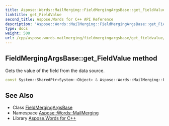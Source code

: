 ```yaml
---
title: Aspose::Words::MailMerging::FieldMergingArgsBase::get_FieldValue method
linktitle: get_FieldValue
second_title: Aspose.Words for C++ API Reference
description: 'Aspose::Words::MailMerging::FieldMergingArgsBase::get_FieldValue method. Gets the value of the field from the data source in C++.'
type: docs
weight: 500
url: /cpp/aspose.words.mailmerging/fieldmergingargsbase/get_fieldvalue/
---
```

## FieldMergingArgsBase::get_FieldValue method


Gets the value of the field from the data source.

```cpp
const System::SharedPtr<System::Object> & Aspose::Words::MailMerging::FieldMergingArgsBase::get_FieldValue() const
```

## See Also

* Class [FieldMergingArgsBase](../)
* Namespace [Aspose::Words::MailMerging](../../)
* Library [Aspose.Words for C++](../../../)
